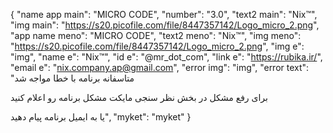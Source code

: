 {
  "name app main": "MICRO CODE",
  "number": "3.0",
  "text2 main": "Nix™",
  "img main": "https://s20.picofile.com/file/8447357142/Logo_micro_2.png",
  "app name meno": "MICRO CODE",
  "text2 meno": "Nix™",
  "img meno": "https://s20.picofile.com/file/8447357142/Logo_micro_2.png",
  "img e": "img",
  "name e": "Nix™",
  "id e": "@mr_dot_com",
  "link e": "https://rubika.ir/",
  "email e": "nix.company.ap@gmail.com",
  "error img": "img",
  "error text": "متاسفانه برنامه با خطا مواجه شد

برای رفع مشکل در بخش نظر سنجی مایکت مشکل برنامه رو اعلام کنید

یا به ایمیل برنامه پیام دهید",
  "myket": "myket"
}
